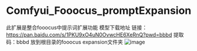 # Comfyui_Fooocus_promptExpansion
此扩展是整合fooocus中提示词扩展功能
模型下载地址
链接：https://pan.baidu.com/s/1PKU9xO4uN0OvwcHE6XeRnQ?pwd=bbbd 
提取码：bbbd 
放到根目录的fooocus expansion文件夹
![image](https://github.com/17Retoucher/Comfyui_Fooocus_promptExpansion/assets/155690734/086ed13c-9648-4223-812a-d282e27b30d6)
